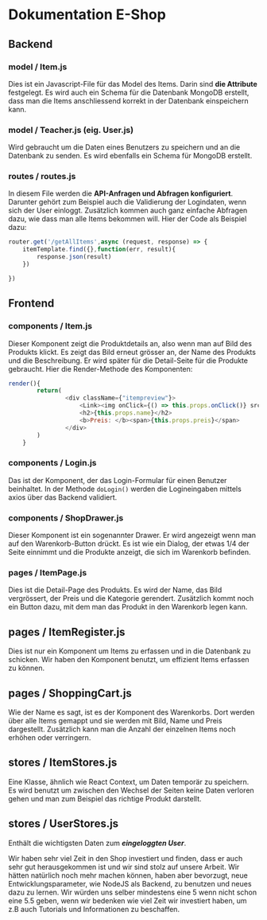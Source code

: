 
# **Dokumentation E-Shop**

## Backend
### model / Item.js
Dies ist ein Javascript-File für das Model des Items. Darin sind **die Attribute** festgelegt. Es wird auch ein Schema für die Datenbank MongoDB erstellt, dass man die Items anschliessend korrekt in der Datenbank einspeichern kann.

### model / Teacher.js (eig. User.js)
Wird gebraucht um die Daten eines Benutzers zu speichern und an die Datenbank zu senden. Es wird ebenfalls ein Schema für MongoDB erstellt.

### routes / routes.js
In diesem File werden die **API-Anfragen und Abfragen konfiguriert**. Darunter gehört zum Beispiel auch die Validierung der Logindaten, wenn sich der User einloggt. Zusätzlich kommen auch ganz einfache Abfragen dazu, wie dass man alle Items bekommen will. Hier der Code als Beispiel dazu:
```javascript 
router.get('/getAllItems',async (request, response) => {
    itemTemplate.find({},function(err, result){
        response.json(result)
    })

}) 
```
## Frontend
### components / Item.js
Dieser Komponent zeigt die Produktdetails an, also wenn man auf Bild des Produkts klickt. Es zeigt das Bild erneut grösser an, der Name des Produkts und die Beschreibung.
Er wird später für die Detail-Seite für die Produkte gebraucht.
Hier die Render-Methode des Komponenten:
```javascript
render(){
        return(
                <div className={"itempreview"}>
                    <Link><img onClick={() => this.props.onClick()} src={this.props.image} alt={this.props.alt}/></Link>
                    <h2>{this.props.name}</h2>
                    <b>Preis: </b><span>{this.props.preis}</span>
                </div>
        )
    }
```

### components / Login.js
Das ist der Komponent, der das Login-Formular für einen Benutzer beinhaltet. In der Methode ```doLogin()``` werden die Logineingaben mittels axios über das Backend validiert.

### components / ShopDrawer.js
Dieser Komponent ist ein sogenannter Drawer. Er wird angezeigt wenn man auf den Warenkorb-Button drückt. Es ist wie ein Dialog, der etwas 1/4 der Seite einnimmt und die Produkte anzeigt, die sich im Warenkorb befinden.

### pages / ItemPage.js
Dies ist die Detail-Page des Produkts. Es wird der Name, das Bild vergrössert, der Preis und die Kategorie gerendert. Zusätzlich kommt noch ein Button dazu, mit dem man das Produkt in den Warenkorb legen kann.

## pages / ItemRegister.js
Dies ist nur ein Komponent um Items zu erfassen und in die Datenbank zu schicken. Wir haben den Komponent benutzt, um effizient Items erfassen zu können.

## pages / ShoppingCart.js
Wie der Name es sagt, ist es der Komponent des Warenkorbs. Dort werden über alle Items gemappt und sie werden mit Bild, Name und Preis dargestellt. Zusätzlich kann man die Anzahl der einzelnen Items noch erhöhen oder verringern.

## stores / ItemStores.js
Eine Klasse, ähnlich wie React Context, um Daten temporär zu speichern. Es wird benutzt um zwischen den Wechsel der Seiten keine Daten verloren gehen und man zum Beispiel das richtige Produkt darstellt.

## stores / UserStores.js
Enthält die wichtigsten Daten zum ***eingeloggten User***.

Wir haben sehr viel Zeit in den Shop investiert und finden, dass er auch sehr gut herausgekommen ist und wir sind stolz auf unsere Arbeit. Wir hätten natürlich noch mehr machen können, haben aber bevorzugt, neue Entwicklungsparameter, wie NodeJS als Backend, zu benutzen und neues dazu zu lernen. Wir würden uns selber mindestens eine 5 wenn nicht schon eine 5.5 geben, wenn wir bedenken wie viel Zeit wir investiert haben, um z.B auch Tutorials und Informationen zu beschaffen. 



